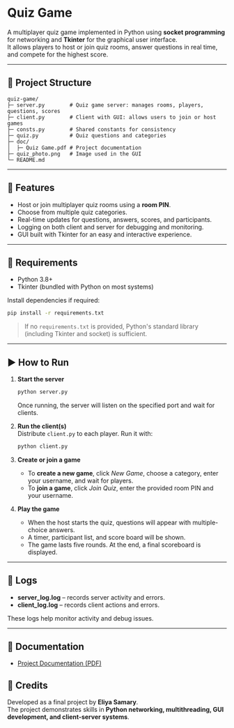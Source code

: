 # Quiz Game

A multiplayer quiz game implemented in Python using **socket programming** for networking and **Tkinter** for the graphical user interface.  
It allows players to host or join quiz rooms, answer questions in real time, and compete for the highest score.

---

## 📂 Project Structure

```
quiz-game/
├─ server.py        # Quiz game server: manages rooms, players, questions, scores
├─ client.py        # Client with GUI: allows users to join or host games
├─ consts.py        # Shared constants for consistency
├─ quiz.py          # Quiz questions and categories
├─ doc/
│  ├─ Quiz Game.pdf # Project documentation  
├─ quiz_photo.png   # Image used in the GUI
└─ README.md        
```

---

## 🚀 Features

- Host or join multiplayer quiz rooms using a **room PIN**.  
- Choose from multiple quiz categories.  
- Real-time updates for questions, answers, scores, and participants.  
- Logging on both client and server for debugging and monitoring.  
- GUI built with Tkinter for an easy and interactive experience.

---

## 🔧 Requirements

- Python 3.8+  
- Tkinter (bundled with Python on most systems)  

Install dependencies if required:
```bash
pip install -r requirements.txt
```

> If no `requirements.txt` is provided, Python's standard library (including Tkinter and socket) is sufficient.

---

## ▶️ How to Run

1. **Start the server**  
   ```bash
   python server.py
   ```
   Once running, the server will listen on the specified port and wait for clients.

2. **Run the client(s)**  
   Distribute `client.py` to each player. Run it with:
   ```bash
   python client.py
   ```

3. **Create or join a game**  
   - To **create a new game**, click *New Game*, choose a category, enter your username, and wait for players.  
   - To **join a game**, click *Join Quiz*, enter the provided room PIN and your username.  

4. **Play the game**  
   - When the host starts the quiz, questions will appear with multiple-choice answers.  
   - A timer, participant list, and score board will be shown.  
   - The game lasts five rounds. At the end, a final scoreboard is displayed.

---

## 📖 Logs

- **server_log.log** – records server activity and errors.  
- **client_log.log** – records client actions and errors.  

These logs help monitor activity and debug issues.

---

## 📖 Documentation

- [Project Documentation (PDF)](doc/Quiz_Game.pdf)


## 📌 Credits

Developed as a final project by **Eliya Samary**.  
The project demonstrates skills in **Python networking, multithreading, GUI development, and client-server systems**.
